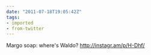 ```yaml
---
date: "2011-07-18T19:05:42Z"
tags:
- imported
- from-twitter
---
```

Margo soap: where's Waldo? http://instagr.am/p/H-Dhf/
